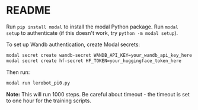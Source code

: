 # README

Run `pip install modal` to install the modal Python package.
Run `modal setup` to authenticate (if this doesn't work, try `python -m modal setup`).

To set up Wandb authentication, create Modal secrets:
```bash
modal secret create wandb-secret WANDB_API_KEY=your_wandb_api_key_here
modal secret create hf-secret HF_TOKEN=your_huggingface_token_here
```

Then run:
```bash
modal run lerobot_pi0.py
```

**Note:** This will run 1000 steps. Be careful about timeout - the timeout is set to one hour for the training scripts.